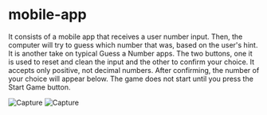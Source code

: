 # mobile-app

It consists of a mobile app that receives a user number input.
Then, the computer will try to guess which number that was, based on the user's hint. It is another take on typical Guess a Number apps.
The two buttons, one it is used to reset and clean the input and the other to confirm your choice. It accepts only positive, not decimal numbers.
After confirming, the number of your choice will appear below. The game does not start until you press the Start Game button.

![Capture](https://user-images.githubusercontent.com/80988838/150855066-c1c34726-7b0e-45ca-ae70-de4b993cd906.PNG)
![Capture](https://user-images.githubusercontent.com/80988838/150854855-f53b2118-19c1-40cc-9541-4a70a24d301e.PNG)

